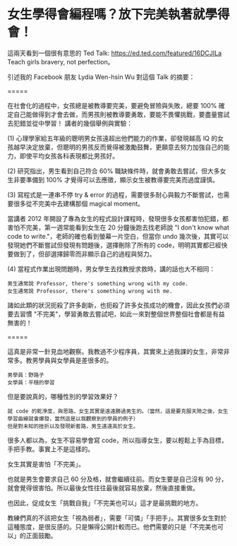 # 女生學得會編程嗎？放下完美執著就學得會！

這兩天看到一個很有意思的 Ted Talk: https://ed.ted.com/featured/16DCJILa Teach girls bravery, not perfection。

引述我的 Facebook 朋友 Lydia Wen-hsin Wu 對這個 Talk 的摘要：

=====

在社會化的過程中，女孩總是被教導要完美，要避免冒險與失敗，總要 100% 確定自己能做得到才會去做，而男孩則被教導要勇敢，要能不畏懼挑戰，要盡量嘗試去犯錯並從中學習！
講者的幾個舉例與實驗：

(1) 心理學家給五年級的聰明男女孩遠超出他們能力的作業，卻發現越高 IQ 的女孩越早決定放棄，但聰明的男孩反而覺得被激勵鼓舞，更願意去努力加強自己的能力，即使平均女孩各科表現都比男孩好。

(2) 研究指出，男生看到自己符合 60% 職缺條件時，就會勇敢去嘗試，但大多女生非要準備到 100% 才覺得可以去應徵，顯示女生被教導要完美而過度謹慎。

(3) 寫程式是一連串不停 try & error 的過程，需要很多耐心與毅力不斷嘗試，也需要很多從不完美中去建構那個 magical moment。

當講者 2012 年開設了專為女生的程式設計課程時，發現很多女孩都害怕犯錯，都害怕不完美，第一週常能看到女生在 20 分鐘後跑去找老師說 "I don't know what code to write."，老師的確也看到螢幕一片空白，但當你 undo 幾次後，其實可以發現她們不斷嘗試但發現有問題後，選擇刪除了所有的 code，明明其實都已經快要做到了，但卻選擇歸零而非顯示自己的過程與努力。

(4) 當程式作業出現問題時，男女學生去找教授求救時，講的話也大不相同：

    男生通常說 Professor, there's something wrong with my code.
    女生通常說 Professor, there's something wrong with me.

諸如此類的狀況扼殺了許多創新，也扼殺了許多女孩成功的機會，因此女孩們必須要去習慣 "不完美"，學習勇敢去嘗試吧，如此一來對整個世界整個社會都是有益無害的！

=====

這真是非常一針見血地觀察。我教過不少程序員，其實來上過我課的女生，非常非常多。教男學員與女學員是差很多的。

    男學員：野路子
    女學員：平穩的學習

但是要說真的，哪種性別的學習效果好？

    就 code 的乾淨度，與思路，女生其實是遠遠勝過男生的。（當然，這是要克服天險之後，女生學習曲線就會爆發，當然這是以我觀察到的學員的例子）
    但是對未知的挫折以及發現新套路，男生遠遠高於女生。

很多人都以為，女生不容易學會寫 code，所以指導女生，要以輕鬆上手為目標，手把手教。事實上不是這樣的。

女生其實是害怕「不完美」。

也就是男生會要求自己 60 分及格，就會繼續往前。而女生要是自己沒有 90 分，就會覺得很害怕。所以最後女性往往最後就容易放棄，然後直接重做。

也因此，促成女生「挑戰自我」「不完美也可以」這才是最挑戰的地方。

教練們真的不該把女生「視為弱者」，需要「可憐」「手把手」。其實很多女生對於這種態度，是很反感的。只是懶得公開計較而已。他們需要的只是「不完美也可以」的正面鼓勵。
